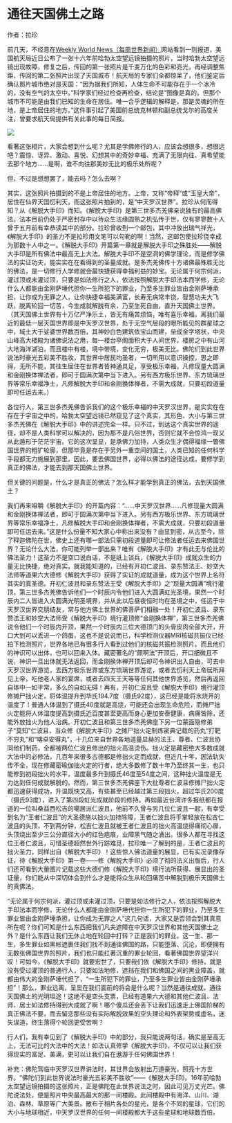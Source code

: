 # 通往天国佛土之路

作者：拉珍




前几天，不经意在[Weekly World News（每周世界新闻）](http://weeklyworldnews.com/headlines/11684/new-hubble-images/)网站看到一则报道，美国航天局近日公布了一张十六年前哈勃太空望远镜拍摄的照片，当时哈勃太空望远镜出现故障，修复之后，传回的第一张照片是千变万化的色彩和亮光，再经调整焦距，传回的第二张照片出现了天国城市！航天局的专家们全都惊呆了，他们鉴定后确认那片城市绝对是天国：“因为据我们所知，人体生命不可能存在于一个冰冷的，没有空气的太空中。”科学家们经过检查再检查，结论是“图像是真的。但那个城市不可能是由我们已知的生命在居住。唯一合乎逻辑的解释是，那是灵魂的所在地，是上帝居住的地方。”这件事引起了美国前总统克林顿和副总统戈尔的高度关注，曾要求航天局提供有关此事的每日简报。

![](https://s2.loli.net/2022/03/31/uOs5cYa7nES2pwL.jpg)

 看著这张相片，大家会想到什么呢？尤其是学佛修行的人，应该会想很多，想很远吧？震惊、讶异、激动、喜悦、幻想其中的奇妙幸福、充满了无限向往、真希望能去那个地方……是啊，谁不向往那美妙无比的极乐处所呢？


但，不过是想想罢了，能去吗？怎么去啊？


其实，这张照片拍摄到的不是上帝居住的地方。上帝，又称“帝释”或“玉皇大帝”，居住在仙界天国忉利天，而这张照片拍到的，是“中天罗汉世界”。拉珍从何而得知？从《解脱大手印》而知。《解脱大手印》是第三世多杰羌佛亲说独有的最高佛法，法本目前仍处于严密封存中以待众生法缘圆熟之机弘传于世，仅有寥寥数十人曾于五月前有幸恭读其中的部分。拉珍曾收到一个邮包，其中冲放出瑞气祥光，《解脱大手印》的圣力不是拉珍用文笔可以勾勒的啊！当然，这邮包使拉珍侥幸成为那数十人中之一。《解脱大手印》开篇第一章就是解脱大手印之殊胜处——解脱大手印是所有佛法中最高无上大法。解脱大手印不是空洞的佛学理论，而是修学佛法的实证功夫，能实实在在看得到的圣量成就。是多杰羌佛传十方诸佛最殊胜无比的佛法，是一切修行人学修就会最快捷获得幸福利益的妙宝。无论属于何宗何派，灌过顶或未灌过顶，只要是如法修行之人，依法按照解脱大手印法本而学修，无论什么人都能由金刚萨埵代担你一生所犯下的罪业，乃至多生罪业皆由金刚萨埵承担，让你成为无罪之人，让你快捷幸福美满富，长寿无病常丰饶，智慧功夫大飞跃，脱离轮回一切苦，今生成就解脱有余，乃至生死自由，直升天国佛土世界。（其天国佛土世界有十万亿严净乐土，皆无有痛苦烦恼，唯有喜乐幸福，离我们最近的最低一层天国世界即是中天罗汉世界，处于无空气层段的眼所能见的群星球之中，域土大于娑婆世界数百倍，其神妙白色建筑依宝山而建，垒成金字塔状，中央山峰高大楼殿为诸佛说法之用，每一楼台亭阁面积大于人间世界，楼房之中有山河大地海洋湖泊，而且楼中有楼，境中带境，变化无穷，极美无比。佛陀们到此世界说法时豪光五彩美不胜收，其世界中居民均圣者，一切所用以意识操控，思之即得，无所不能，其往生居住在世界者皆神通具足，享受极乐幸福，凡修现量大圆满和金刚换体禅法者，即可于圆满次第中当下进入。另有西方极乐世界、东方琉璃世界等常乐幸福净土，凡修解脱大手印和金刚换体禅者，不需大成就，只要初段道量即可任运去来。）


各位行人，第三世多杰羌佛告诉我们的这个极乐幸福的中天罗汉世界，是实实在在存在于宇宙之中的，哈勃太空望远镜已然窥见了这个真实，其形色、大小与第三世多杰羌佛在《解脱大手印》中的讲述完全一样。只不过，到达这个真实世界的途径，却不是人类科学可以解决的，因为那不是凡俗世界，否则它就不会惊鸿一现又从此遁形于茫茫宇宙。它的这次呈显，是承佛力加持，人类众生才偶得福缘一瞥佛国世界的粗犷轮廓，但那毕竟是存在于另外一重空间的国土，人类已知的任何科学手段都无力施展到那里。因此，要去佛国世界，必得以佛法的途径达成，要修学到真正的佛法，才能去到那天国佛土世界。


但关键的问题是，什么才是真正的佛法？怎么样才能学到真正的佛法，去到天国佛土？


我们再来咀嚼《解脱大手印》的开篇内容：“……中天罗汉世界……凡修现量大圆满和金刚换体禅法者，即可于圆满次第中当下进入。另有西方极乐世界、东方琉璃世界等常乐幸福净土，凡修解脱大手印和金刚换体禅者，不需大成就，只要初段道量即可任运去来。”这是什么份量不知大家心中称出来没有？由显到密，从古至今，除了释迦佛陀在世，佛史上还有哪一部法只需初段道量即可让修法者任运去来佛国世界？无论什么大法，你可能列举一部出来？唯有《解脱大手印》才有此无与伦比的佛法圣力！这圣力不是空口说白话，不是纸上谈兵，《解脱大手印》成就众生的力量无比快捷，绝对真实，就我能知道的，已经有开初仁波且、录东赞法王、妙空大法师等道果六大德修《解脱大手印》获得了实证的成就道量，成为这个世界上名符其实的真圣德。开初仁波且和录东赞法王受《解脱大手印》之“现量大圆满”境行灌顶，第三世多杰羌佛告诉他们一个时辰内令他们进入大圆满虹光圣境，果然一个时辰内二人皆进入大圆满光明圣境界，并从此以后昼夜恒时均在圣境之中，任运于中天罗汉世界交朋结友，常与他方佛土世界的佛菩萨们相融一处！开初仁波且、录东赞法王和妙空大法师受《解脱大手印》境行灌顶修“金刚换体禅”，第三世多杰羌佛说令他们一个时辰内开顶，果然一个时辰内三位大德顶门的头骨皮肉全部大开，开口大到可以丢进一个鸽蛋，这也不是说说而已，科学检测仪器MRI核磁共振仪已经拍下检测照片，世界各地已有很多行人看到过他们的核磁共振检测照片。而且他们的神识可以出体，也可以回来入体。藏密著名的“颇啊法”开顶后，开口细微且不说，神识一旦出体就无法返回，而金刚换体禅开顶后却可令神识出入自由，可去中天罗汉世界游览，去西方极乐世界或东方琉璃世界游览，或者去忉利天上帝居所拜见上帝，吃他老人家的宴席，或者去四天王天等等任何其他世界游览，然后再返回自体中一如平常，多么的自如无碍！再有，开初仁波且受《解脱大手印》境行灌顶修摊尸拙火定，将体温提升到华氏194.7度（摄氏92度），这已经是能将水烧开的温度了！普通人体温到了摄氏40度就是高烧，可能还会出现生命危险，而摊尸拙火定能将人体温度提高到摄氏近百度甚至更高而身心更加安泰健康，病痛皆除，还能外放拙火为他人治病。开初仁波且和第三世多杰羌佛座下另一位蒙面隐修弟子“莫知”仁波且，当众修《解脱大手印》之摊尸拙火定制炼密典记载的药丸“打靶不穷丸”和“喀卓安得丸”，十几位来自世界各地道量显赫的法王、尊者、仁波且协同他们制药，全都被两位仁波且修出的拙火高温烫伤。拙火定是藏密绝大多数成就大法中的必修法，几百年来很多古德都是修拙火定而成就，但近几十年，因法轨失传不全，现在修藏密瑜伽拙火定的行者，绝大多数修了数十年乃至终其一生，也只能修到初段拙火的水平，温度最多升到摄氏46度至54度之间，这种拙火温度是无力达到任何成就解脱的。然而，第三世多杰羌佛座下大批尊者仁波且修摊尸拙火定都迅速获得成功，升温既快又高，有些甚至已经越过第三段拙火，超过华氏200度（摄氏93度），进入了第四段虹光成就阶段的修持。再如最近台湾许多报纸都在报道的一位叫桑益西松吉的噶居派仁波且，他前不久曾与另几位仁波且一起，有幸受到名为“王者仁波且”的大圣德施以拙火加持除障，王者仁波且将手掌轻放在松吉仁波且的头顶，不到两分钟，松吉仁波且就被王者仁波且的拙火高温烧得痛彻心扉，头顶烧出至少三公分直径大小的红色疤痕，业障黑气随之涌出。很多人都在寻找这位王者仁波且，可惜圣德超然世外行踪难觅，拉珍唯一了解到的是，王者仁波且的拙火圣力，同样出自《解脱大手印》！这些惊人佛法道量的展显，已有实况录像存证，待《解脱大手印》第一卷——修《解脱大手印》必须了彻的法义出版后，行人们还可看到大量图片记载这些大德们修《解脱大手印》境行法所获得、展显出的圣证量，你们能从中深切体会到什么才是能将众生从轮回痛苦中解脱到极乐天国佛土的真佛法。


“无论属于何宗何派，灌过顶或未灌过顶，只要是如法修行之人，依法按照解脱大手印法本而学修，无论什么人都能由金刚萨埵代担你一生所犯下的罪业，乃至多生罪业皆由金刚萨埵承担，让你成为无罪之人”这几句话，大家又是否领会到其真意所在呢？你们可知是什么东西把我们凡夫遮障在中天罗汉世界和其他天国佛土之外？是什么东西让我们无休止地在轮回中打转？正是我们的罪业。这一生、那一生，多生罪业如黑帐遮裹住我们找不到通往佛国的路，只能堕落、沉沦，即便拥有无数张佛国世界的照片，我们也只能扛著沉重的罪业轮回，看著佛国世界望洋兴叹！可如今，《解脱大手印》就要宏世了，只要我们依《解脱大手印》修持，就是没有受过灌顶的普通行人，只要如法地修，遮挡在我们和佛国之间的黑业障盖，就都由伟大的金刚萨埵代担了，“一生所犯下的罪业，乃至多生罪业皆由金刚萨埵承担”！那么，罪业远离，呈显在我们面前的将会是什么呢？当然是通往成就，通往天国佛土的光明坦途！这绝不是空头支票，已经有道果六大德和其他仁波且、法师、居士如法修持得到大成就了啊！哪个傻瓜还会丢下让我们迅速走上佛国阶梯的真正佛法不要，而去留恋那些没有实际解脱效果的空头理论和外表架势或虚名，迷失误道，终生落得个轮回更受苦啊？


行人们，我有幸见到了《解脱大手印》中的部分，我只能说两句话，确实是至高无上，无法可比的大法中的大法！如法认真修学《解脱大手印》，不仅可以让我们获得现实的富足、美满，更可以让我们自在遨游于任何佛国世界！


补充：佛陀驾临中天罗汉世界讲法时，其世界会放射出万道豪光，照亮十方世界。“佛陀们到此世界说法时豪光五彩美不胜收”——《解脱大手印》。16年前哈勃太空望远镜拍摄的这张照片，正是佛陀在此世界说法之时，因此可见万丈光芒。佛陀说法处，便是照片中央最高最大的那一间楼殿。此间楼殿中有海洋、山川、湖泊、森林、草原等广大美景。散布于相片各处的星光，是各个不同的星球，它们的大小与地球相近，中天罗汉世界的任何一间楼殿都大于这些星球和地球数百倍。